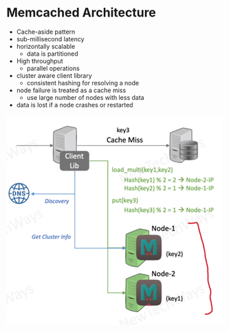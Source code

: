 # Memcached Architecture

- Cache-aside pattern
- sub-millisecond latency
- horizontally scalable
  - data is partitioned
- High throughput
  - parallel operations
- cluster aware client library
  - consistent hashing for resolving a node
- node failure is treated as a cache miss
  - use large number of nodes with less data
- data is lost if a node crashes or restarted

![Alt text](image-18.png)